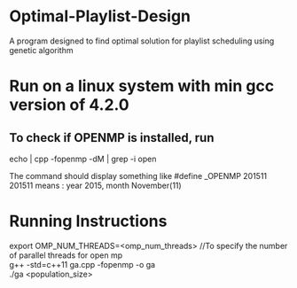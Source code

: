 # Optimal-Playlist-Design
 A program designed to find optimal solution for playlist scheduling using genetic algorithm

# Run on a linux system with min gcc version of 4.2.0
## To check if OPENMP is installed, run
echo | cpp -fopenmp -dM | grep -i open

The command should display something like
#define _OPENMP 201511
201511 means : year 2015, month November(11) 

# Running Instructions
export OMP_NUM_THREADS=<omp_num_threads> //To specify the number of parallel threads for open mp <br>
g++ -std=c++11 ga.cpp -fopenmp -o ga <br>
./ga <population_size> <br>
